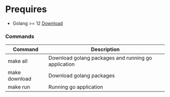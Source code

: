 # Prequires
* Golang >= 12 [Download](https://go.dev/dl/)

### Commands
| Command  | Description |
| ------------- | ------------- |
| make all  | Download golang packages and running go application |
| make download  | Download golang packages  |
| make run  | Running go application  |
